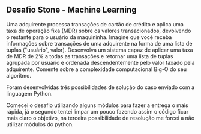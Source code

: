 ## Desafio Stone - Machine Learning
Uma adquirente processa transações de cartão de crédito e aplica uma taxa de operação fixa (MDR) sobre os valores transacionados,
devolvendo o restante para o usuário da maquininha. Imagine que você receba informações sobre transações de uma adquirente na forma de uma lista de tuplas ("usuário", valor). Desenvolva um sistema capaz de aplicar uma taxa de MDR de 2% a todas as transações e retornar uma lista de tuplas agrupada por usuário e ordenada descendentemente pelo valor taxado pela adquirente.
Comente sobre a complexidade computacional Big-O do seu algoritmo.

Foram desenvolvidas três possibilidades de solução do caso enviado com a linguagem Python.

Comecei o desafio utilizando alguns módulos para fazer a entrega o mais rápida, já o segundo tentei limpar um pouco fazendo assim o código ficar mais claro o objetivo, na terceira possibilidade de resolução me forcei a não utilizar módulos do python.
